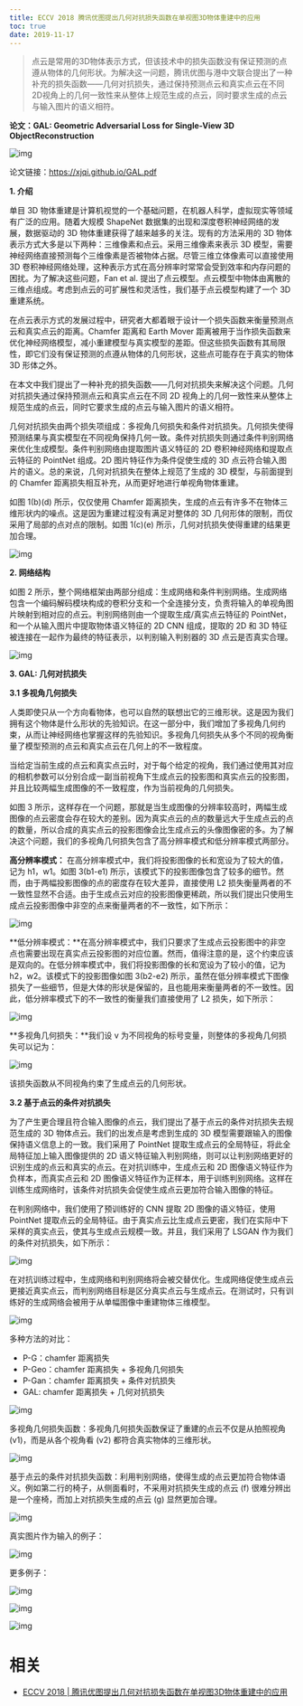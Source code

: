 ```yaml
---
title: ECCV 2018 腾讯优图提出几何对抗损失函数在单视图3D物体重建中的应用
toc: true
date: 2019-11-17
---
```

>
> 点云是常用的3D物体表示方式，但该技术中的损失函数没有保证预测的点遵从物体的几何形状。为解决这一问题，腾讯优图与港中文联合提出了一种补充的损失函数——几何对抗损失，通过保持预测点云和真实点云在不同2D视角上的几何一致性来从整体上规范生成的点云，同时要求生成的点云与输入图片的语义相符。



**论文：GAL: Geometric Adversarial Loss for Single-View 3D ObjectReconstruction**

![img](https://mmbiz.qpic.cn/mmbiz_png/KmXPKA19gW90PeicAWZibfqljlOXSapRLlX4I2sn1JGuJ5xna3Pdsnj5w1BSBTPx7OSe03YjfpsGiaYRb65icP4ia8A/640?wx_fmt=png&tp=webp&wxfrom=5&wx_lazy=1&wx_co=1)



论文链接：https://xjqi.github.io/GAL.pdf



**1. 介绍**



单目 3D 物体重建是计算机视觉的一个基础问题，在机器人科学，虚拟现实等领域有广泛的应用。随着大规模 ShapeNet 数据集的出现和深度卷积神经网络的发展，数据驱动的 3D 物体重建获得了越来越多的关注。现有的方法采用的 3D 物体表示方式大多是以下两种：三维像素和点云。采用三维像素来表示 3D 模型，需要神经网络直接预测每个三维像素是否被物体占据。尽管三维立体像素可以直接使用 3D 卷积神经网络处理，这种表示方式在高分辨率时常常会受到效率和内存问题的困扰。为了解决这些问题，Fan et al. 提出了点云模型。点云模型中物体由离散的三维点组成。考虑到点云的可扩展性和灵活性，我们基于点云模型构建了一个 3D 重建系统。







在点云表示方式的发展过程中，研究者大都着眼于设计一个损失函数来衡量预测点云和真实点云的距离。Chamfer 距离和 Earth Mover 距离被用于当作损失函数来优化神经网络模型，减小重建模型与真实模型的差距。但这些损失函数有其局限性，即它们没有保证预测的点遵从物体的几何形状，这些点可能存在于真实的物体 3D 形体之外。



在本文中我们提出了一种补充的损失函数——几何对抗损失来解决这个问题。几何对抗损失通过保持预测点云和真实点云在不同 2D 视角上的几何一致性来从整体上规范生成的点云，同时它要求生成的点云与输入图片的语义相符。



几何对抗损失由两个损失项组成：多视角几何损失和条件对抗损失。几何损失使得预测结果与真实模型在不同视角保持几何一致。条件对抗损失则通过条件判别网络来优化生成模型。条件判别网络由提取图片语义特征的 2D 卷积神经网络和提取点云特征的 PointNet 组成。2D 图片特征作为条件促使生成的 3D 点云符合输入图片的语义。总的来说，几何对抗损失在整体上规范了生成的 3D 模型，与前面提到的 Chamfer 距离损失相互补充，从而更好地进行单视角物体重建。



如图 1(b)(d) 所示，仅仅使用 Chamfer 距离损失，生成的点云有许多不在物体三维形状内的噪点。这是因为重建过程没有满足对整体的 3D 几何形体的限制，而仅采用了局部的点对点的限制。如图 1(c)(e) 所示，几何对抗损失使得重建的结果更加合理。



![img](https://mmbiz.qpic.cn/mmbiz_png/KmXPKA19gW9J28udjG328G1xw58DyfOVaKwpYxThcAwkzboWLOOyCsNKHcSQAGYWjDe6Y09jJC0nHc59zLAvjw/640?wx_fmt=png&tp=webp&wxfrom=5&wx_lazy=1&wx_co=1)



**2. 网络结构**



如图 2 所示，整个网络框架由两部分组成：生成网络和条件判别网络。生成网络包含一个编码解码模块构成的卷积分支和一个全连接分支，负责将输入的单视角图片映射到相对应的点云。判别网络则由一个提取生成/真实点云特征的 PointNet，和一个从输入图片中提取物体语义特征的 2D CNN 组成，提取的 2D 和 3D 特征被连接在一起作为最终的特征表示，以判别输入判别器的 3D 点云是否真实合理。



![img](https://mmbiz.qpic.cn/mmbiz_png/KmXPKA19gW9J28udjG328G1xw58DyfOVlKSHlHiccPxca8HHquj5rZV44QNMEb9jCyziabvlqiaDRT3cXhNKscGhQ/640?wx_fmt=png&tp=webp&wxfrom=5&wx_lazy=1&wx_co=1)



**3. GAL: 几何对抗损失**



**3.1 多视角几何损失**



人类即使只从一个方向看物体，也可以自然的联想出它的三维形状。这是因为我们拥有这个物体是什么形状的先验知识。在这一部分中，我们增加了多视角几何约束，从而让神经网络也掌握这样的先验知识。多视角几何损失从多个不同的视角衡量了模型预测的点云和真实点云在几何上的不一致程度。



当给定当前生成的点云和真实点云时，对于每个给定的视角，我们通过使用其对应的相机参数可以分别合成一副当前视角下生成点云的投影图和真实点云的投影图，并且比较两幅生成图像的不一致程度，作为当前视角的几何损失。



如图 3 所示，这样存在一个问题，那就是当生成图像的分辨率较高时，两幅生成图像的点云密度会存在较大的差别。因为真实点云的点的数量远大于生成点云的点的数量，所以合成的真实点云的投影图像会比生成点云的头像图像密的多。为了解决这个问题，我们的多视角几何损失包含了高分辨率模式和低分辨率模式两部分。



**高分辨率模式：** 在高分辨率模式中，我们将投影图像的长和宽设为了较大的值，记为 h1，w1。如图 3(b1-e1) 所示，该模式下的投影图像包含了较多的细节。然而，由于两幅投影图像的点的密度存在较大差异，直接使用 L2 损失衡量两者的不一致性显然不合适。由于生成点云对应的投影图像更稀疏，所以我们提出只使用生成点云投影图像中非空的点来衡量两者的不一致性，如下所示：



![img](https://mmbiz.qpic.cn/mmbiz_png/KmXPKA19gW9J28udjG328G1xw58DyfOVFeJNwNd2qITib5uZ806owiapsQq7rYN1lqnmAzBc6tsEl7LRVALV8ISA/640?wx_fmt=png&tp=webp&wxfrom=5&wx_lazy=1&wx_co=1)



**低分辨率模式：**在高分辨率模式中，我们只要求了生成点云投影图中的非空点也需要出现在真实点云投影图的对应位置。然而，值得注意的是，这个约束应该是双向的。在低分辨率模式中，我们将投影图像的长和宽设为了较小的值，记为 h2，w2。该模式下的投影图像如图 3(b2-e2) 所示，虽然在低分辨率模式下图像损失了一些细节，但是大体的形状是保留的，且也能用来衡量两者的不一致性。因此，低分辨率模式下的不一致性的衡量我们直接使用了 L2 损失，如下所示：



![img](https://mmbiz.qpic.cn/mmbiz_png/KmXPKA19gW9J28udjG328G1xw58DyfOVdzF1e9QmZr9k91REDKNnBEQKD8acJo5jyaIMGvvXsv4CILW04qKtnw/640?wx_fmt=png&tp=webp&wxfrom=5&wx_lazy=1&wx_co=1)



**多视角几何损失：**我们设 v 为不同视角的标号变量，则整体的多视角几何损失可以记为：



![img](https://mmbiz.qpic.cn/mmbiz_png/KmXPKA19gW9J28udjG328G1xw58DyfOVh3xOf5EET1ENJfiaB6TiaTg4ibLgQn1Bib6zYEZ6L1JkEic9QibMic9gCtF8w/640?wx_fmt=png&tp=webp&wxfrom=5&wx_lazy=1&wx_co=1)



该损失函数从不同视角约束了生成点云的几何形状。



**3.2 基于点云的条件对抗损失**



为了产生更合理且符合输入图像的点云，我们提出了基于点云的条件对抗损失去规范生成的 3D 物体点云。我们的出发点是考虑到生成的 3D 模型需要跟输入的图像保持语义信息上的一致。我们采用了 PointNet 提取生成点云的全局特征，将此全局特征加上输入图像提供的 2D 语义特征输入判别网络，则可以让判别网络更好的识别生成的点云和真实的点云。在对抗训练中，生成点云和 2D 图像语义特征作为负样本，而真实点云和 2D 图像语义特征作为正样本，用于训练判别网络。这样在训练生成网络时，该条件对抗损失会促使生成点云更加符合输入图像的特征。



在判别网络中，我们使用了预训练好的 CNN 提取 2D 图像的语义特征，使用 PointNet 提取点云的全局特征。由于真实点云比生成点云更密，我们在实际中下采样的真实点云，使其与生成点云规模一致。并且，我们采用了 LSGAN 作为我们的条件对抗损失，如下所示：



![img](https://mmbiz.qpic.cn/mmbiz_png/KmXPKA19gW9J28udjG328G1xw58DyfOVJFcAjZJOFiblRqmyd1G9KkdaVVsRpq0xglKzIZDgZCyEOymzkCOgO0g/640?wx_fmt=png&tp=webp&wxfrom=5&wx_lazy=1&wx_co=1)



在对抗训练过程中，生成网络和判别网络将会被交替优化。生成网络促使生成点云更接近真实点云，而判别网络目标是区分真实点云与生成点云。在测试时，只有训练好的生成网络会被用于从单幅图像中重建物体三维模型。



![img](https://mmbiz.qpic.cn/mmbiz_png/KmXPKA19gW9J28udjG328G1xw58DyfOVEN8eyCJT0937kyjQy8CTEiarlaEyhbcWKYyM2dic989qaCL2d79317xQ/640?wx_fmt=png&tp=webp&wxfrom=5&wx_lazy=1&wx_co=1)



多种方法的对比：





- P-G：chamfer 距离损失
- P-Geo：chamfer 距离损失 + 多视角几何损失
- P-Gan：chamfer 距离损失 + 条件对抗损失
- GAL: chamfer 距离损失 + 几何对抗损失



![img](https://mmbiz.qpic.cn/mmbiz_png/KmXPKA19gW9J28udjG328G1xw58DyfOV1LpqQtiaiaGgXjSlfqrdDnosDsYaLZPf3LS6LTR20yBeic3wrGAV6pjRQ/640?wx_fmt=png&tp=webp&wxfrom=5&wx_lazy=1&wx_co=1)



多视角几何损失函数：多视角几何损失函数保证了重建的点云不仅是从拍照视角 (v1)，而是从各个视角看 (v2) 都符合真实物体的三维形状。



![img](https://mmbiz.qpic.cn/mmbiz_png/KmXPKA19gW9J28udjG328G1xw58DyfOVp3e6Po3uaAffebfJho11LNUEXbms8yXv2zdQoV0xkicXiaH9n7OHLXbQ/640?wx_fmt=png&tp=webp&wxfrom=5&wx_lazy=1&wx_co=1)



基于点云的条件对抗损失函数：利用判别网络，使得生成的点云更加符合物体语义。例如第二行的椅子，从侧面看时，不采用对抗损失生成的点云 (f) 很难分辨出是一个座椅，而加上对抗损失生成的点云 (g) 显然更加合理。



![img](https://mmbiz.qpic.cn/mmbiz_png/KmXPKA19gW9J28udjG328G1xw58DyfOVCJROdy0GwAYXBtIyZrCfYWpAico6HDNIOt2dTXhvtk9mPQym9x8AFWA/640?wx_fmt=png&tp=webp&wxfrom=5&wx_lazy=1&wx_co=1)



真实图片作为输入的例子：



![img](https://mmbiz.qpic.cn/mmbiz_png/KmXPKA19gW9J28udjG328G1xw58DyfOV74TAq8KtfzQsHeLf3CpXK65wPYHmtjgpkCQR5kUIoYtxeiaQcxCS2EA/640?wx_fmt=png&tp=webp&wxfrom=5&wx_lazy=1&wx_co=1)

更多例子：



![img](https://mmbiz.qpic.cn/mmbiz_png/KmXPKA19gW9J28udjG328G1xw58DyfOVicEVrrzLn91mIRrOXBicYhUU58jNbJRnJk6ufn3aRgSr496ndtN2jrXw/640?wx_fmt=png&tp=webp&wxfrom=5&wx_lazy=1&wx_co=1)



![img](https://mmbiz.qpic.cn/mmbiz_png/KmXPKA19gW9J28udjG328G1xw58DyfOVB1PqUXhxibYCeDicSPyFic3gnmX2LWoMTJyibYF0adibrtC2cuVXvgkWtug/640?wx_fmt=png&tp=webp&wxfrom=5&wx_lazy=1&wx_co=1)



![img](https://mmbiz.qpic.cn/mmbiz_png/KmXPKA19gW9J28udjG328G1xw58DyfOVdF0Kjr5ubia34I6iazCtq2ibat0VicqR4N8uo3S0ud6EwuyQUz6xOm5U3w/640?wx_fmt=png&tp=webp&wxfrom=5&wx_lazy=1&wx_co=1)



# 相关

- [ECCV 2018 | 腾讯优图提出几何对抗损失函数在单视图3D物体重建中的应用](https://mp.weixin.qq.com/s?__biz=MzA3MzI4MjgzMw==&mid=2650747129&idx=4&sn=79b46c03c9d18cd0d51fb2ea3d12c673&chksm=871af487b06d7d91af768ac57427de6bd948ba58faa02bd2896d60603af91b11d66920fc97ea&mpshare=1&scene=1&srcid=0817ozkXfVJQbRD0HvbxQ5SN#rd)
